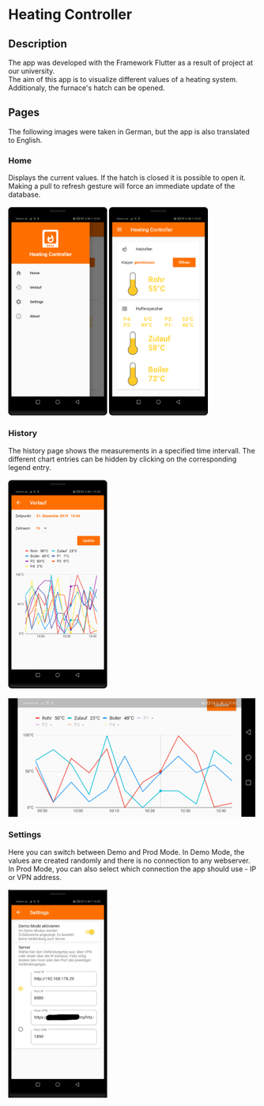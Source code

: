 # Heating Controller

## Description
The app was developed with the Framework Flutter as a result of project at our university.</br>
The aim of this app is to visualize different values of a heating system. Additionaly, the furnace's hatch can be opened.

## Pages
The following images were taken in German, but the app is also translated to English.
### Home
Displays the current values. If the hatch is closed it is possible to open it. Making a pull to refresh gesture will force an immediate update of the database. 
</br></br>
<img src="doc/images/home_with_drawer_open.png" alt="Home with Drawer open" width="200"/>
<img src="doc/images/home.png" alt="Home" width="200"/>

### History
The history page shows the measurements in a specified time intervall. The different chart entries can be hidden by clicking on the corresponding legend entry.
</br></br>
<img src="doc/images/history.png" alt="History" width="200"/>
</br></br>
<img src="doc/images/history_landscape_some_deselected.png" alt="History Landscape" width="500"/>

### Settings
Here you can switch between Demo and Prod Mode. In Demo Mode, the values are created randomly and there is no connection to any webserver. In Prod Mode, you can also select which connection the app should use - IP or VPN address.
</br></br>
<img src="doc/images/settings.png" alt="Settings" width="200"/>

